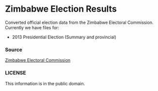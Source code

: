 Zimbabwe Election Results
=========================

Converted official election data from the Zimbabwe Electoral Commission. Currently we have files for:

* 2013 Presidential Election (Summary and provincial)


### Source

[Zimbabwe Electoral Commission](http://www.zec.gov.zw/download)

### LICENSE

This information is in the public domain.
